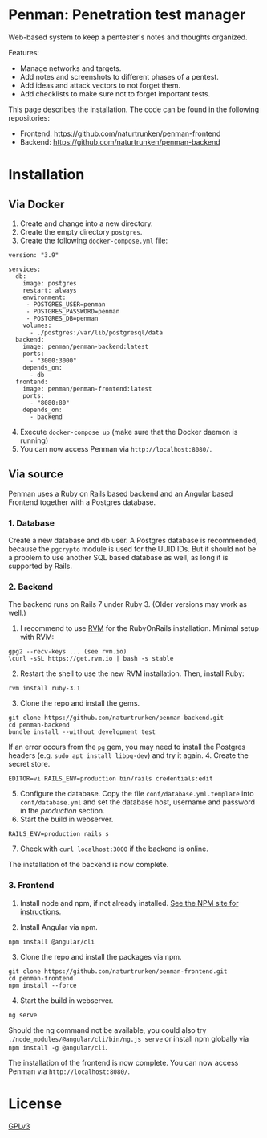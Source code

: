 # Penman: Penetration test manager

Web-based system to keep a pentester's notes and thoughts organized.

Features:
* Manage networks and targets.
* Add notes and screenshots to different phases of a pentest.
* Add ideas and attack vectors to not forget them.
* Add checklists to make sure not to forget important tests.

This page describes the installation.
The code can be found in the following repositories:
* Frontend: https://github.com/naturtrunken/penman-frontend
* Backend: https://github.com/naturtrunken/penman-backend

# Installation

## Via Docker

1. Create and change into a new directory.
2. Create the empty directory `postgres`.
3. Create the following `docker-compose.yml` file:

```
version: "3.9"

services:
  db:
    image: postgres
    restart: always
    environment:
     - POSTGRES_USER=penman
     - POSTGRES_PASSWORD=penman
     - POSTGRES_DB=penman
    volumes:
      - ./postgres:/var/lib/postgresql/data
  backend:
    image: penman/penman-backend:latest
    ports:
      - "3000:3000"
    depends_on:
      - db
  frontend:
    image: penman/penman-frontend:latest
    ports:
      - "8080:80"
    depends_on:
      - backend
```

4. Execute `docker-compose up` (make sure that the Docker daemon is running)
5. You can now access Penman via `http://localhost:8080/`.

## Via source

Penman uses a Ruby on Rails based backend and an Angular based Frontend
together with a Postgres database.

### 1. Database

Create a new database and db user.
A Postgres database is recommended, because the `pgcrypto` module
is used for the UUID IDs.
But it should not be a problem to use another SQL based database as well,
as long it is supported by Rails.

### 2. Backend

The backend runs on Rails 7 under Ruby 3.
(Older versions may work as well.)

1. I recommend to use [RVM](http://rvm.io/) for the RubyOnRails installation.
Minimal setup with RVM:
```
gpg2 --recv-keys ... (see rvm.io)
\curl -sSL https://get.rvm.io | bash -s stable
```
2. Restart the shell to use the new RVM installation.
Then, install Ruby:
```
rvm install ruby-3.1
```
3. Clone the repo and install the gems.
```
git clone https://github.com/naturtrunken/penman-backend.git
cd penman-backend
bundle install --without development test
```
If an error occurs from the `pg` gem, you may need to install the
Postgres headers (e.g. `sudo apt install libpq-dev`) and try it again.
4. Create the secret store.
```
EDITOR=vi RAILS_ENV=production bin/rails credentials:edit
```
5. Configure the database.
Copy the file `conf/database.yml.template` into `conf/database.yml`
and set the database host, username and password in the *production* section.
6. Start the build in webserver.
```
RAILS_ENV=production rails s
```
7. Check with `curl localhost:3000` if the backend is online.

The installation of the backend is now complete.

### 3. Frontend

1. Install node and npm, if not already installed.
[See the NPM site for instructions.](https://nodejs.org/en/download/package-manager/)

2. Install Angular via npm.
```
npm install @angular/cli
```

3. Clone the repo and install the packages via npm.
```
git clone https://github.com/naturtrunken/penman-frontend.git
cd penman-frontend
npm install --force
```

4. Start the build in webserver.
```
ng serve
```
Should the ng command not be available, you could also try
`./node_modules/@angular/cli/bin/ng.js serve` or
install npm globally via `npm install -g @angular/cli`.

The installation of the frontend is now complete.
You can now access Penman via `http://localhost:8080/`.

# License

[GPLv3](LICENSE)
